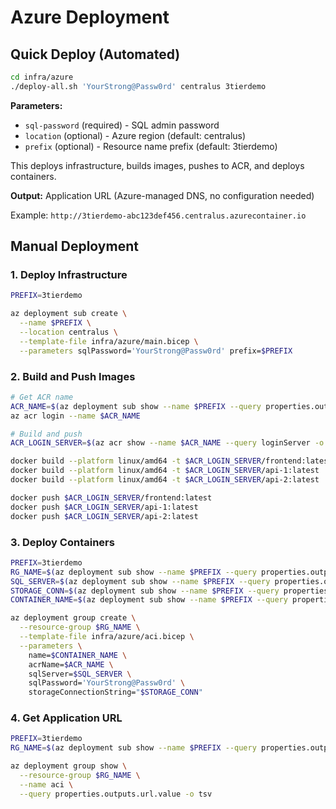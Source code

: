 # Azure Deployment

## Quick Deploy (Automated)

```bash {"terminalRows":"29"}
cd infra/azure
./deploy-all.sh 'YourStrong@Passw0rd' centralus 3tierdemo
```

**Parameters:**

- `sql-password` (required) - SQL admin password
- `location` (optional) - Azure region (default: centralus)
- `prefix` (optional) - Resource name prefix (default: 3tierdemo)

This deploys infrastructure, builds images, pushes to ACR, and deploys containers.

**Output:** Application URL (Azure-managed DNS, no configuration needed)

Example: `http://3tierdemo-abc123def456.centralus.azurecontainer.io`

## Manual Deployment

### 1. Deploy Infrastructure

```bash
PREFIX=3tierdemo

az deployment sub create \
  --name $PREFIX \
  --location centralus \
  --template-file infra/azure/main.bicep \
  --parameters sqlPassword='YourStrong@Passw0rd' prefix=$PREFIX
```

### 2. Build and Push Images

```bash
# Get ACR name
ACR_NAME=$(az deployment sub show --name $PREFIX --query properties.outputs.acrName.value -o tsv)
az acr login --name $ACR_NAME

# Build and push
ACR_LOGIN_SERVER=$(az acr show --name $ACR_NAME --query loginServer -o tsv)

docker build --platform linux/amd64 -t $ACR_LOGIN_SERVER/frontend:latest ./frontend
docker build --platform linux/amd64 -t $ACR_LOGIN_SERVER/api-1:latest ./api-1
docker build --platform linux/amd64 -t $ACR_LOGIN_SERVER/api-2:latest ./api-2

docker push $ACR_LOGIN_SERVER/frontend:latest
docker push $ACR_LOGIN_SERVER/api-1:latest
docker push $ACR_LOGIN_SERVER/api-2:latest
```

### 3. Deploy Containers

```bash
PREFIX=3tierdemo
RG_NAME=$(az deployment sub show --name $PREFIX --query properties.outputs.resourceGroupName.value -o tsv)
SQL_SERVER=$(az deployment sub show --name $PREFIX --query properties.outputs.sqlServerFqdn.value -o tsv)
STORAGE_CONN=$(az deployment sub show --name $PREFIX --query properties.outputs.storageConnectionString.value -o tsv)
CONTAINER_NAME=$(az deployment sub show --name $PREFIX --query properties.outputs.containerGroupName.value -o tsv)

az deployment group create \
  --resource-group $RG_NAME \
  --template-file infra/azure/aci.bicep \
  --parameters \
    name=$CONTAINER_NAME \
    acrName=$ACR_NAME \
    sqlServer=$SQL_SERVER \
    sqlPassword='YourStrong@Passw0rd' \
    storageConnectionString="$STORAGE_CONN"
```

### 4. Get Application URL

```bash
PREFIX=3tierdemo
RG_NAME=$(az deployment sub show --name $PREFIX --query properties.outputs.resourceGroupName.value -o tsv)

az deployment group show \
  --resource-group $RG_NAME \
  --name aci \
  --query properties.outputs.url.value -o tsv
```
